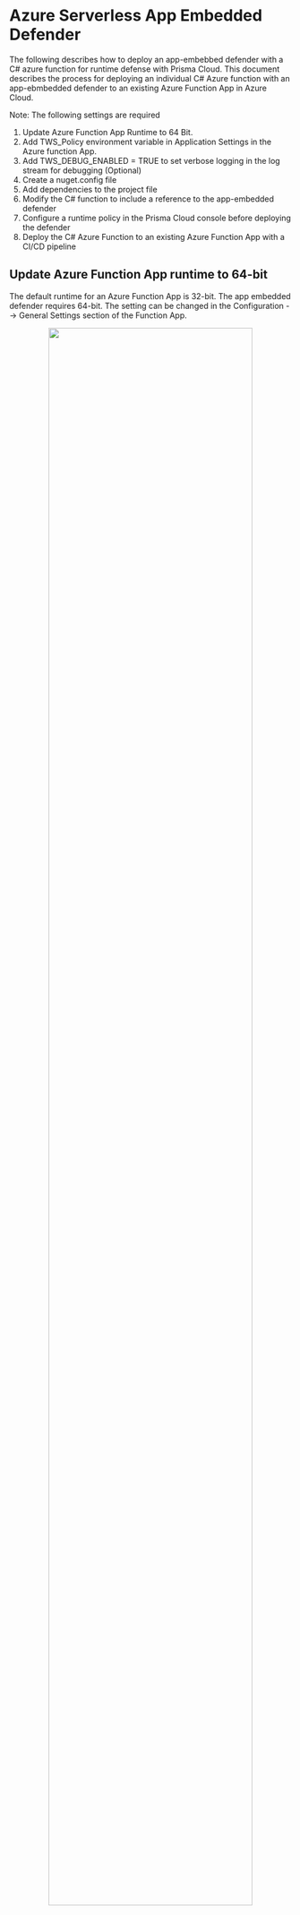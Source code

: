 # Azure Serverless App Embedded Defender
The following describes how to deploy an app-embebbed defender with a C# azure function for runtime defense with Prisma Cloud. This document describes the process for deploying an individual C# Azure function with an app-ebmbedded defender to an existing Azure Function App in Azure Cloud. 

Note: The following settings are required
1. Update Azure Function App Runtime to 64 Bit.
2. Add TWS_Policy environment variable in Application Settings in the Azure function App.
3. Add TWS_DEBUG_ENABLED = TRUE to set verbose logging in the log stream for debugging (Optional)
4. Create a nuget.config file
5. Add dependencies to the project file
6. Modify the C# function to include a reference to the app-embedded defender
7. Configure a runtime policy in the Prisma Cloud console before deploying the defender
8. Deploy the C# Azure Function to an existing Azure Function App with a CI/CD pipeline

## Update Azure Function App runtime to 64-bit
The default runtime for an Azure Function App is 32-bit. The app embedded defender requires 64-bit. The setting can be changed in the Configuration --> General Settings section of the Function App.
<p align="center">
<img src="images/runtime-configuration-64-bit.png" width="85%">
</p>

## Add TWS_POLICY and TWS_DEBUG_ENABLED environment variables
Set the TWS_POLICY environment variable to connect the app-embedded defender with the account and policy associated with the defender.
<p align="center">
<img src="images/set-tws-policy-environment-variable.png" width="85%">
</p>

## Create a Nuget.config file
Create a new file called nuget.config, add the following text to the file. Save and close.
```
<configuration>
  <packageSources>
    <add key="local-packages" value="./twistlock"/>
  </packageSources>
</configuration>
```
## Add dependencies to the Project file
Add the following XML block to your existing prjoect file(*.csproj).
```
  <ItemGroup>
    <PackageReference Include="Microsoft.Azure.Functions.Worker.Extensions.Http" Version="3.0.13" />
    <PackageReference Include="Microsoft.Azure.WebJobs.Extensions" Version="5.0.0-beta.1" />
    <PackageReference Include="Microsoft.NET.Sdk.Functions" Version="4.1.1" />
    <PackageReference Include="Twistlock" Version="22.06.229" />
    <TwistlockFiles Include="twistlock\*" Exclude="twistlock\twistlock.22.06.229.nupkg"/>
    <None Include="@(TwistlockFiles)" CopyToOutputDirectory="Always" LinkBase="twistlock\" />
  </ItemGroup>
```

## Modify C# Azure Function to include app-embedded defender
Inside the azure function source code, insert a reference to the twistlock binary. Only the text "Twistlock.Serverless.Init(log);" is required.
```
namespace Company.Function
{
    public static class HttpTriggerDRW
    {
        [FunctionName("HttpTriggerDRW")]
        public static async Task<IActionResult> Run(
            [HttpTrigger(AuthorizationLevel.Function, "get", "post", Route = null)] HttpRequest req,
            ILogger log)
        {
            Twistlock.Serverless.Init(log);

```
## Configure Runtime Policy in Prisma Cloud Console

Configure runtime policy for serverless defense (https://docs.paloaltonetworks.com/prisma/prisma-cloud/prisma-cloud-admin-compute/runtime_defense/runtime_defense_serverless)

Note: In the runtime policy section, under Networking / DNS / Allowed section, include "twistlock.com" and any other FQDNs you don't want to be alerted on (this is only necessary if you enable the IP connectivity feature).

## Deploying from Azure DevOps pipeline
The CI/CD pipeline completes the following tasks:
1. Downloads the twistlock binary from the Prisma Cloud console.
2. Build and Package the Azure function into a Zip file.
3. Deploy azure function zip with app-embedded defender to pre-configured Azure function App.

### Download the Twistlock defender from the Prisma Cloud Console
```
curl -sSL -k --header "authorization: Bearer __TWS-POLICY-TOKEN__" -X POST __CONSOLE-URL__/api/v1/defenders/serverless/bundle -o twistlock_serverless_defender.zip -d "{\"runtime\":\"dotnetcore3.1\",\"provider\":\"azure\"}";
unzip twistlock_serverless_defender.zip;
```
After completing the steps outlined below you will be able to verify the defender is connected from the Manage / Defenders screen in the Prisma Cloud console. 
<p align="center">
<img src="images/azure-function-connectted-app-embedded-defender.png" width="85%">
</p>

Security events related to runtime defense of Azure C# functions with an app-embedded defender will appear in Monitor --> Events --> Serverless Audits.
<p align="center">
<img src="images/azure-function-event-app-embedded-defender.png" width="85%">
</p>
